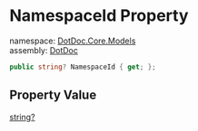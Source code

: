 ﻿# NamespaceId Property

namespace: [DotDoc\.Core\.Models](../../DotDoc.Core.Models.md)<br />
assembly: [DotDoc](../../../DotDoc.md)



```csharp
public string? NamespaceId { get; };
```

## Property Value

[string?](https://docs.microsoft.com/dotnet/api/System.String)

